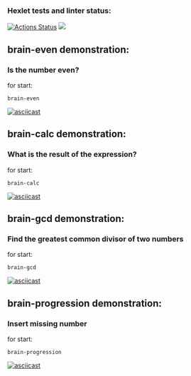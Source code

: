 ### Hexlet tests and linter status:
[![Actions Status](https://github.com/VanHadsoN/frontend-project-44/workflows/hexlet-check/badge.svg)](https://github.com/VanHadsoN/frontend-project-44/actions)
<a href="https://codeclimate.com/github/VanHadsoN/frontend-project-44/maintainability"><img src="https://api.codeclimate.com/v1/badges/7c5d8b8e71bc4359a1ae/maintainability" /></a>
## brain-even demonstration:
### Is the number even?
for start:
```
brain-even
```
[![asciicast](https://asciinema.org/a/4kKdhOoeQsF2f7dJ6qLOr0H72.svg)](https://asciinema.org/a/4kKdhOoeQsF2f7dJ6qLOr0H72)
## brain-calc demonstration:
### What is the result of the expression?
for start:
```
brain-calc
```
[![asciicast](https://asciinema.org/a/eKHu7X0r6aFlhtVUvuM6qep57.svg)](https://asciinema.org/a/eKHu7X0r6aFlhtVUvuM6qep57)
## brain-gcd demonstration:
### Find the greatest common divisor of two numbers
for start:
```
brain-gcd
```
[![asciicast](https://asciinema.org/a/5hlRGTshfG3t92j6g84J8R2sB.svg)](https://asciinema.org/a/5hlRGTshfG3t92j6g84J8R2sB)
## brain-progression demonstration:
### Insert missing number
for start:
```
brain-progression
```
[![asciicast](https://asciinema.org/a/IlRYeyj5586Ao3uzCz3GbCks9.svg)](https://asciinema.org/a/IlRYeyj5586Ao3uzCz3GbCks9)